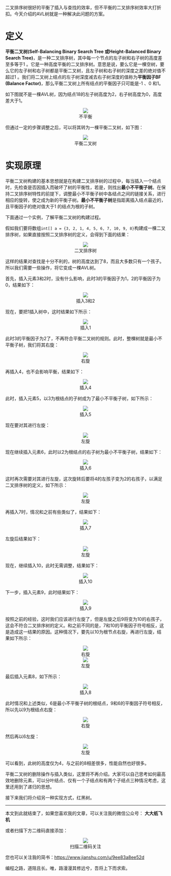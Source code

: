 二叉排序树很好的平衡了插入与查找的效率，但不平衡的二叉排序树效率大打折扣。今天介绍的AVL树就是一种解决此问题的方案。

# 定义

**平衡二叉树(Self-Balancing Binary Search Tree 或Height-Balanced Binary Search Tree)**，是一种二叉排序树，其中每一个节点的左子树和右子树的高度差至多等于1 。它是一种高度平衡的二叉排序树。意思是说，要么它是一棵空树，要么它的左子树和右子树都是平衡二叉树，且左子树和右子树的深度之差的绝对值不超过1 。我们将二叉树上结点的左子树深度减去右子树深度的值称为**平衡因子BF (Balance Factor)**，那么平衡二叉树上所有结点的平衡因子只可能是-1 、0 和1。

如下图就不是一棵AVL树，因为结点18的左子树高度为2，右子树高度为0，高度差大于1。

<div align="center"><img src ="/image/img_5_1.png" /><br/>不平衡</div>

但通过一定的步骤调整之后，可以将其转为一棵平衡二叉树，如下图：

<div align="center"><img src ="/image/img_5_2.png" /><br/>平衡二叉树</div>

# 实现原理

平衡二叉树构建的基本思想就是在构建二叉排序树的过程中，每当插入一个结点时，先检查是否因插入而破坏了树的平衡性，若是，则找出**最小不平衡子树**。在保持二叉排序树特性的前提下，调整最小不平衡子树中各结点之间的链接关系，进行相应的旋转，使之成为新的平衡子树。**最小不平衡子树**是指距离插入结点最近的，且平衡因子的绝对值大于1 的结点为根的子树。

下面通过一个实例，了解平衡二叉树的构建过程。

假如我们要将数组`int[] a = {3, 2, 1, 4, 5, 6, 7, 10, 9, 8}`构建成一棵二叉排序树，如果直接按照二叉排序树的定义，会得到下面的结果：

<div align="center"><img src ="/image/img_5_3.png" /><br/>二叉排序树</div>

这样的结果对查找是十分不利的，树的高度达到了8，而且大多数只有一个孩子。所以我们需要一些操作，将它变成一棵AVL树。

首先，插入元素3和2时，没有什么影响，此时3的平衡因子为1，2的平衡因子为0，结果如下：

<div align="center"><img src ="/image/img_5_4.png" /><br/>插入3和2</div>

现在，要把1插入树中，这时结果如下所示：

<div align="center"><img src ="/image/img_5_5.png" /><br/>插入1</div>

此时3的平衡因子为2了，不再符合平衡二叉树的规则。此时，整棵树就是最小不平衡子树，我们将其右旋：

<div align="center"><img src ="/image/img_5_6.png" /><br/>右旋</div>

再插入4，也不会影响平衡，结果如下：

<div align="center"><img src ="/image/img_5_7.png" /><br/>插入4</div>

此时，插入元素5，以3为根结点的子树成为了最小不平衡子树，如下所示：

<div align="center"><img src ="/image/img_5_8.png" /><br/>插入5</div>

现在要对其进行左旋：

<div align="center"><img src ="/image/img_5_9.png" /><br/>左旋</div>

现在继续插入元素6，此时以2为根结点的右子树为最小不平衡子树，结果如下：

<div align="center"><img src ="/image/img_5_10.png" /><br/>插入6</div>

这时再次需要对其进行左旋，这次旋转后要将4的左孩子变为2的右孩子，以满足二叉排序树的定义，如下所示：

<div align="center"><img src ="/image/img_5_11.png" /><br/>左旋</div>

再插入7时，情况和之前有些类似了，结果如下：

<div align="center"><img src ="/image/img_5_12.png" /><br/>插入7</div>

左旋后结果如下：

<div align="center"><img src ="/image/img_5_13.png" /><br/>左旋</div>

现在，继续插入10，此时无需调整，结果如下：

<div align="center"><img src ="/image/img_5_14.png" /><br/>插入10</div>

下一步，插入元素9，此时结果如下：

<div align="center"><img src ="/image/img_5_15.png" /><br/>插入9</div>

按照之前的经验，这时我们应该进行左旋了，但是左旋之后9将变为10的右孩子，这会不符合二叉排序树的定义。和之前不同的是，7和10的平衡因子符号相反，这是造成这一结果的原因。这种情况下，要先以10为根节点右旋，再进行左旋，结果如下所示：

<div align="center"><img src ="/image/img_5_16.png" /><br/>右旋</div>

<div align="center"><img src ="/image/img_5_17.png" /><br/>左旋</div>

最后插入元素8，如下所示：

<div align="center"><img src ="/image/img_5_18.png" /><br/>插入8</div>

此时情况和上述类似，6是最小不平衡子树的根结点，9和6的平衡因子符号相反，所以先以9为根结点右旋：

<div align="center"><img src ="/image/img_5_19.png" /><br/>右旋</div>

然后再以6左旋：

<div align="center"><img src ="/image/img_5_20.png" /><br/>左旋</div>


可以看到，此树的高度仅为4，与之前的8相差很多，性能自然也好很多。

平衡二叉树的删除操作与插入类似，这里将不再介绍。大家可以自己思考如何最高效地删除元素，可以分叶结点、仅有一个子结点和有两个子结点三种情况考虑，这里还用到了递归的思想。

接下来我们将介绍另一种实现方式，红黑树。

---

本文到此就结束了，如果您喜欢我的文章，可以关注我的微信公众号： **大大纸飞机** 

或者扫描下方二维码直接添加：

<div align="center"><img src ="/image/qrcode.jpg" /><br/>扫描二维码关注</div>

您也可以关注我的简书：https://www.jianshu.com/u/9ee83a8ee52d

编程之路，道阻且长。唯，路漫漫其修远兮，吾将上下而求索。